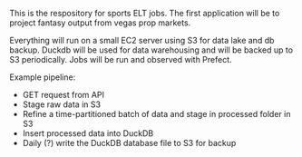 This is the respository for sports ELT jobs. The first application will be to project fantasy output from vegas prop markets.

Everything will run on a small EC2 server using S3 for data lake and db backup. Duckdb will be used for data warehousing and will be backed up to S3 periodically. Jobs will be run and observed with Prefect. 

Example pipeline: 
- GET request from API
- Stage raw data in S3
- Refine a time-partitioned batch of data and stage in processed folder in S3
- Insert processed data into DuckDB
- Daily (?) write the DuckDB database file to S3 for backup

